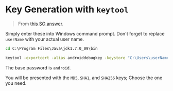 # Key Generation with `keytool`

> From [this SO answer](https://stackoverflow.com/a/7201252/4756173).

Simply enter these into Windows command prompt. Don't forget to replace `userName` with your actual user name.

```cmd
cd C:\Program Files\Java\jdk1.7.0_09\bin

keytool -exportcert -alias androiddebugkey -keystore "C:\Users\userName\.android\debug.keystore" -list -v
```

The base password is `android`.

You will be presented with the `MD5`, `SHA1`, and `SHA256` keys; Choose the one you need. 